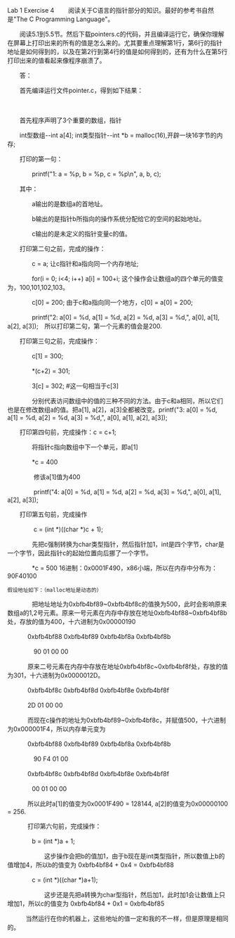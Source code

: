 Lab 1 Exercise 4
　　阅读关于C语言的指针部分的知识。最好的参考书自然是"The C Programming Language"。

　　阅读5.1到5.5节。然后下载pointers.c的代码，并且编译运行它，确保你理解在屏幕上打印出来的所有的值是怎么来的。尤其要重点理解第1行，第6行的指针地址是如何得到的，以及在第2行到第4行的值是如何得到的，还有为什么在第5行打印出来的值看起来像程序崩溃了。

　　答：

　　首先编译运行文件pointer.c，得到如下结果：

　　

　　首先程序声明了3个重要的数组，指针

　　int型数组--int a[4];    int类型指针--int *b = malloc(16),开辟一块16字节的内存; 

　　打印的第一句：

　　　　printf("1: a = %p, b = %p, c = %p\n", a, b, c);　　　　

　　其中：

　　　　a输出的是数组a的首地址。　　

　　　　b输出的是指针b所指向的操作系统分配给它的空间的起始地址。

　　　　c输出的是未定义的指针变量c的值。

 

　　打印第二句之前，完成的操作：

　　　　c = a;  让c指针和a指向同一个内存地址;

　　　　for(i = 0; i<4; i++) a[i] = 100+i;   这个操作会让数组a的四个单元的值变为，100,101,102,103。

　　　　c[0] = 200;   由于c和a指向同一个地方，c[0] = a[0] = 200;

　　　　printf("2: a[0] = %d, a[1] = %d, a[2] = %d, a[3] = %d,", a[0], a[1], a[2], a[3]);　所以打印第二句，第一个元素的值会是200.

 

　　打印第三句之前，完成操作：

　　　　c[1] = 300;

　　　　*(c+2) = 301;

　　　　3[c] = 302; #这一句相当于c[3]

　　　　分别代表访问数组中的值的三种不同的方法。由于c和a相同，所以它们也是在修改数组a的值。把a[1], a[2]，a[3]全都被改变。printf("3: a[0] = %d, a[1] = %d, a[2] = %d, a[3] = %d,", a[0], a[1], a[2], a[3]);

 

　　打印第四句前，完成操作：c = c+1; 

　　　　将指针c指向数组中下一个单元，即a[1]

　　　　*c = 400

　　　 　修该a[1]值为400

　　　　 printf("4: a[0] = %d, a[1] = %d, a[2] = %d, a[3] = %d,", a[0], a[1], a[2], a[3]);

 

　　打印第五句前，完成操作

　　　　 c = (int *)((char *)c + 1);

　　　　先把c强制转换为char类型指针，然后指针加1，int是四个字节，char是一个字节，因此指针c的起始位置向后挪了一个字节。

　　　　*c = 500  16进制：0x0001F490，x86小端，所以在内存中分布为：90F40100

    假设地址如下：（malloc地址是动态的）

　　　　把地址地址为0xbfb4bf89~0xbfb4bf8c的值换为500，此时会影响原来数组a的1,2号元素。原来一号元素在内存中存放在地址0xbfb4bf88~0xbfb4bf8b处，存放的值为400，十六进制为0x00000190

　　　  0xbfb4bf88  0xbfb4bf89  0xbfb4bf8a  0xbfb4bf8b     

　　　　  90                 01                 00                00 

　　　  原来二号元素在内存中存放在地址0xbfb4bf8c~0xbfb4bf8f处，存放的值为301，十六进制为0x0000012D。

　　　  0xbfb4bf8c  0xbfb4bf8d  0xbfb4bf8e  0xbfb4bf8f 

　　　    2D                 01                 00                00 

　　　 而现在c操作的地址为0xbfb4bf89~0xbfb4bf8c，并赋值500，十六进制为0x000001F4，所以内存单元变为

　　　 0xbfb4bf88  0xbfb4bf89  0xbfb4bf8a  0xbfb4bf8b     

　　　　 90                 F4                 01                00 

　　　 0xbfb4bf8c  0xbfb4bf8d  0xbfb4bf8e  0xbfb4bf8f     

　　　　00                 01                 00                00 

　　　 所以此时a[1]的值变为0x0001F490 = 128144, a[2]的值变为0x00000100 = 256.

　　　 打印第六句前，完成操作：

　　　　b = (int *)a + 1;

　　　　　　这步操作会把b的值加1，由于b现在是int类型指针，所以数值上b的值增加4，所以b的值变为 0xbfb4bf84 + 0x4 = 0xbfb4bf88

　　　　c = (int *)((char *)a+1);

　　　　　　这步还是先把a转换为char型指针，然后加1，此时加1会让数值上只增加1，所以c的值变为 0xbfb4bf84 + 0x1 = 0xbfb4bf85

　　　当然运行在你的机器上，这些地址的值一定和我的不一样，但是原理是相同的。

 